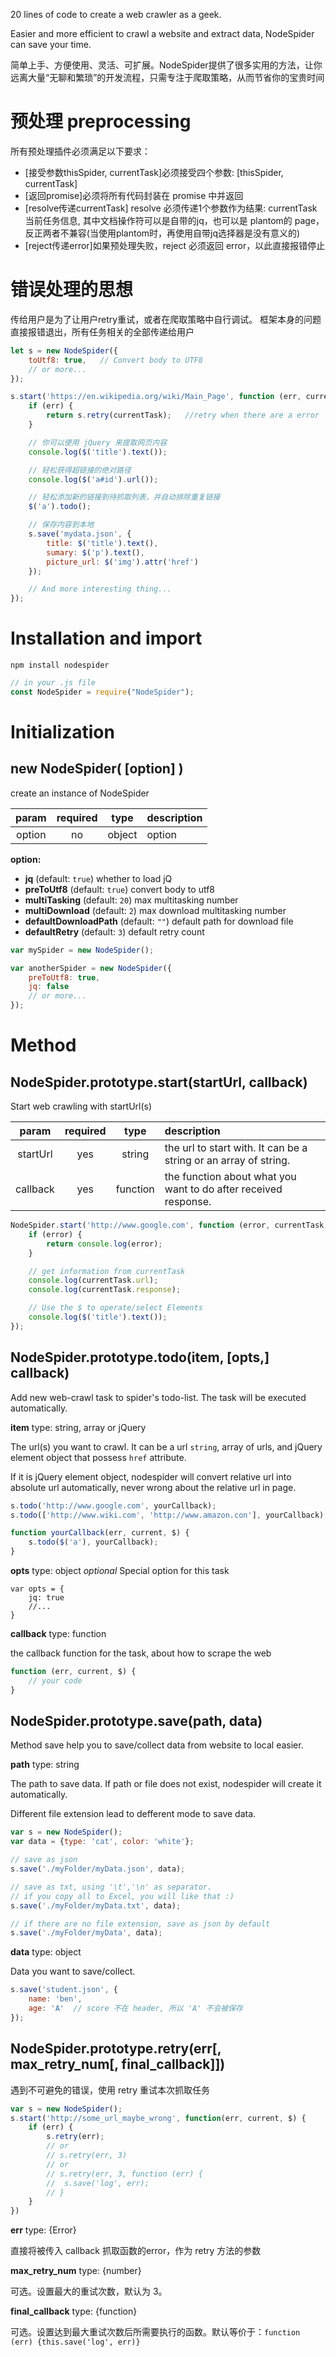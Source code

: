 
20 lines of code to create a web crawler as a geek.

Easier and more efficient to crawl a website and extract data, NodeSpider can save your time.

简单上手、方便使用、灵活、可扩展。NodeSpider提供了很多实用的方法，让你远离大量“无聊和繁琐”的开发流程，只需专注于爬取策略，从而节省你的宝贵时间

# 预处理 preprocessing
所有预处理插件必须满足以下要求：
- [接受参数thisSpider, currentTask]必须接受四个参数: [thisSpider, currentTask]
- [返回promise]必须将所有代码封装在 promise 中并返回
- [resolve传递currentTask] resolve 必须传递1个参数作为结果: currentTask 当前任务信息, 其中文档操作符可以是自带的jq，也可以是 plantom的 page， 反正两者不兼容(当使用plantom时，再使用自带jq选择器是没有意义的)
- [reject传递error]如果预处理失败，reject 必须返回 error，以此直接报错停止

# 错误处理的思想
传给用户是为了让用户retry重试，或者在爬取策略中自行调试。
框架本身的问题直接报错退出，所有任务相关的全部传递给用户

```javascript
let s = new NodeSpider({
    toUtf8: true,   // Convert body to UTF8
    // or more...
});

s.start('https://en.wikipedia.org/wiki/Main_Page', function (err, currentTask, $) {
    if (err) {
        return s.retry(currentTask);   //retry when there are a error
    }

    // 你可以使用 jQuery 来提取网页内容
    console.log($('title').text()); 

    // 轻松获得超链接的绝对路径
    console.log($('a#id').url());

    // 轻松添加新的链接到待抓取列表，并自动排除重复链接
    $('a').todo();

    // 保存内容到本地
    s.save('mydata.json', {
        title: $('title').text(),
        sumary: $('p').text(),
        picture_url: $('img').attr('href')
    });

    // And more interesting thing...
});
```

# Installation and import

```
npm install nodespider
```

```javascript
// in your .js file
const NodeSpider = require("NodeSpider");
```

# Initialization

## new NodeSpider( [option] )
create an instance of NodeSpider

| param | required  | type  | description   |
| :---:   | :---:   | :---:   | :---   |
| option    | no  | object    | option  |

**option:**

- **jq**    (default: `true`) whether to load jQ
- **preToUtf8** (default: `true`)   convert body to utf8
- **multiTasking**  (default: `20`) max multitasking number
- **multiDownload** (default: `2`)  max download multitasking number
- **defaultDownloadPath**   (default: `""`) default path for download file
- **defaultRetry**  (default: `3`)  default retry count

```javascript
var mySpider = new NodeSpider();

var anotherSpider = new NodeSpider({
    preToUtf8: true,
    jq: false
    // or more...
});
```

# Method

## NodeSpider.prototype.start(startUrl, callback)

Start web crawling with startUrl(s)

| param | required  | type  | description   |
| :---:   | :---:   | :---:   | :---   |
| startUrl    | yes  | string    | the url to start with. It can be a string or an array of string. |
| callback  | yes   | function  | the function about what you want to do after received response.   |

```javascript
NodeSpider.start('http://www.google.com', function (error, currentTask, $) {
    if (error) {
        return console.log(error);
    }

    // get information from currentTask
    console.log(currentTask.url);
    console.log(currentTask.response);

    // Use the $ to operate/select Elements
    console.log($('title').text());
});
```

## NodeSpider.prototype.todo(item, [opts,] callback)

Add new web-crawl task to spider's todo-list. The task will be executed automatically.

**item**    type: string, array or jQuery

The url(s) you want to crawl. It can be a url `string`, array of urls, and jQuery element object that possess `href` attribute.

If it is jQuery element object, nodespider will convert relative url into absolute url automatically, never wrong about the relative url in page.

```javascript
s.todo('http://www.google.com', yourCallback);
s.todo(['http://www.wiki.com', 'http://www.amazon.con'], yourCallback);

function yourCallback(err, current, $) {
    s.todo($('a'), yourCallback);
}
```

**opts** type: object
*optional* Special option for this task
```
var opts = {
    jq: true
    //...
}
```

**callback** type: function

the callback function for the task, about how to scrape the web

```javascript
function (err, current, $) {
    // your code
}
```

## NodeSpider.prototype.save(path, data)
Method save help you to save/collect data from website to local easier.

**path** type: string

The path to save data. 
If path or file does not exist, nodespider will create it automatically.


Different file extension lead to defferent mode to save data.
```javascript
var s = new NodeSpider();
var data = {type: 'cat', color: 'white'};

// save as json
s.save('./myFolder/myData.json', data); 

// save as txt, using '\t','\n' as separator.
// if you copy all to Excel, you will like that :)
s.save('./myFolder/myData.txt', data); 

// if there are no file extension, save as json by default
s.save('./myFolder/myData', data);
```

**data** type: object

Data you want to save/collect.

```javascript
s.save('student.json', {
    name: 'ben',
    age: 'A'  // score 不在 header, 所以 'A' 不会被保存
});
```

## NodeSpider.prototype.retry(err[, max_retry_num[, final_callback]])
遇到不可避免的错误，使用 retry 重试本次抓取任务

```javascript
var s = new NodeSpider();
s.start('http://some_url_maybe_wrong', function(err, current, $) {
    if (err) {
        s.retry(err);
        // or
        // s.retry(err, 3)
        // or
        // s.retry(err, 3, function (err) {
        //  s.save('log', err);
        // }
    }
})
```
**err** type: {Error}

直接将被传入 callback 抓取函数的error，作为 retry 方法的参数

**max_retry_num** type: {number}

可选。设置最大的重试次数，默认为 3。

**final_callback** type: {function}

可选。设置达到最大重试次数后所需要执行的函数。默认等价于：`function (err) {this.save('log', err)}`